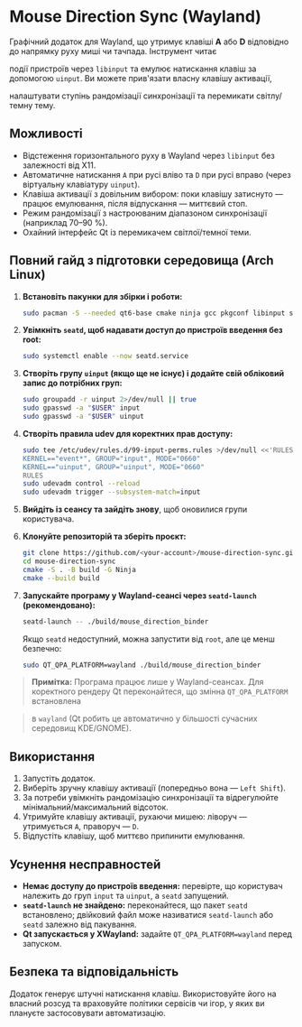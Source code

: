 # Mouse Direction Sync (Wayland)

Графічний додаток для Wayland, що утримує клавіші **A** або **D** відповідно до напрямку руху миші чи тачпада. Інструмент читає

події пристроїв через `libinput` та емулює натискання клавіш за допомогою `uinput`. Ви можете прив'язати власну клавішу активації,

налаштувати ступінь рандомізації синхронізації та перемикати світлу/темну тему.

## Можливості

- Відстеження горизонтального руху в Wayland через `libinput` без залежності від X11.
- Автоматичне натискання `A` при русі вліво та `D` при русі вправо (через віртуальну клавіатуру `uinput`).
- Клавіша активації з довільним вибором: поки клавішу затиснуто — працює емулювання, після відпускання — миттєвий стоп.
- Режим рандомізації з настроюваним діапазоном синхронізації (наприклад 70–90 %).
- Охайний інтерфейс Qt із перемикачем світлої/темної теми.

## Повний гайд з підготовки середовища (Arch Linux)

1. **Встановіть пакунки для збірки і роботи:**
   ```bash
   sudo pacman -S --needed qt6-base cmake ninja gcc pkgconf libinput seatd
   ```

2. **Увімкніть `seatd`, щоб надавати доступ до пристроїв введення без root:**
   ```bash
   sudo systemctl enable --now seatd.service
   ```

3. **Створіть групу `uinput` (якщо ще не існує) і додайте свій обліковий запис до потрібних груп:**
   ```bash
   sudo groupadd -r uinput 2>/dev/null || true
   sudo gpasswd -a "$USER" input
   sudo gpasswd -a "$USER" uinput
   ```

4. **Створіть правила udev для коректних прав доступу:**
   ```bash
   sudo tee /etc/udev/rules.d/99-input-perms.rules >/dev/null <<'RULES'
   KERNEL=="event*", GROUP="input", MODE="0660"
   KERNEL=="uinput", GROUP="uinput", MODE="0660"
   RULES
   sudo udevadm control --reload
   sudo udevadm trigger --subsystem-match=input
   ```

5. **Вийдіть із сеансу та зайдіть знову**, щоб оновилися групи користувача.

6. **Клонуйте репозиторій та зберіть проєкт:**
   ```bash
   git clone https://github.com/<your-account>/mouse-direction-sync.git
   cd mouse-direction-sync
   cmake -S . -B build -G Ninja
   cmake --build build
   ```

7. **Запускайте програму у Wayland-сеансі через `seatd-launch` (рекомендовано):**
   ```bash
   seatd-launch -- ./build/mouse_direction_binder
   ```
   Якщо `seatd` недоступний, можна запустити від `root`, але це менш безпечно:
   ```bash
   sudo QT_QPA_PLATFORM=wayland ./build/mouse_direction_binder
   ```

> **Примітка:** Програма працює лише у Wayland-сеансах. Для коректного рендеру Qt переконайтеся, що змінна `QT_QPA_PLATFORM` встановлена

> в `wayland` (Qt робить це автоматично у більшості сучасних середовищ KDE/GNOME).

## Використання

1. Запустіть додаток.
2. Виберіть зручну клавішу активації (попередньо вона — `Left Shift`).
3. За потреби увімкніть рандомізацію синхронізації та відрегулюйте мінімальний/максимальний відсоток.
4. Утримуйте клавішу активації, рухаючи мишею: ліворуч — утримується `A`, праворуч — `D`.
5. Відпустіть клавішу, щоб миттєво припинити емулювання.

## Усунення несправностей

- **Немає доступу до пристроїв введення:** перевірте, що користувач належить до груп `input` та `uinput`, а `seatd` запущений.
- **`seatd-launch` не знайдено:** переконайтеся, що пакет `seatd` встановлено; двійковий файл може називатися `seatd-launch` або `seatd` залежно від пакування.
- **Qt запускається у XWayland:** задайте `QT_QPA_PLATFORM=wayland` перед запуском.

## Безпека та відповідальність

Додаток генерує штучні натискання клавіш. Використовуйте його на власний розсуд та враховуйте політики сервісів чи ігор, у яких ви плануєте застосовувати автоматизацію.
